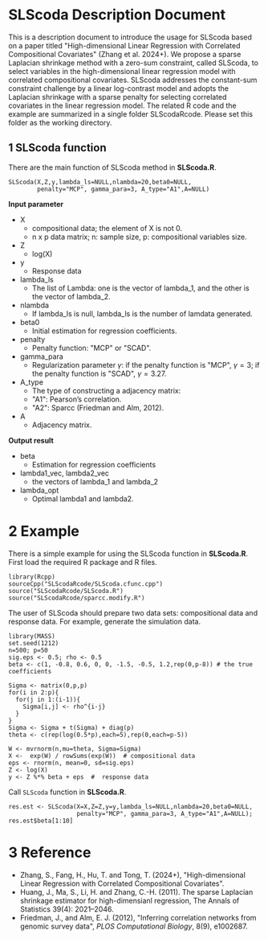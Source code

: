 
# SLScoda Description Document

This is a description document to introduce the usage for SLScoda based on a paper titled "High-dimensional Linear Regression with Correlated Compositional Covariates" (Zhang et al. 2024+). 
We propose a sparse Laplacian shrinkage method with a zero-sum constraint, called SLScoda, to select variables in the high-dimensional linear regression model with correlated compositional covariates. SLScoda addresses the constant-sum constraint challenge by a linear log-contrast model and adopts the Laplacian shrinkage with a sparse penalty for selecting correlated covariates in the linear regression model. The related R code and the example are summarized in a single folder SLScodaRcode. Please set this folder as the working directory.

 
## 1 SLScoda function 

There are the main function of SLScoda method in **SLScoda.R**.

```{r , eval=FALSE}
SLScoda(X,Z,y,lambda_ls=NULL,nlambda=20,beta0=NULL, 
        penalty="MCP", gamma_para=3, A_type="A1",A=NULL)
```

**Input parameter**

* X                
  - compositional data; the element of X is not 0.
  - n x p data matrix; n: sample size, p: compositional variables size. 
* Z
  - log(X)
* y    
  - Response data
* lambda_ls
  - The list of Lambda: one is the vector of lambda_1, and the other is the vector of lambda_2.
* nlambda  
  - If lambda_ls is null, lambda_ls is the number of lamdata generated.
* beta0
  - Initial estimation for regression coefficients.
* penalty
  - Penalty function: "MCP" or "SCAD".
* gamma_para
  - Regularization parameter $\gamma$: if the penalty function is "MCP", $\gamma=3$; if the penalty function is "SCAD", $\gamma=3.27$.
* A_type
  - The type of constructing a adjacency matrix: 
  - "A1": Pearson’s correlation.
  - "A2": Sparcc (Friedman and Alm, 2012).
* A
  - Adjacency matrix. 

**Output result**

* beta       
  - Estimation for regression coefficients
* lambda1_vec, lambda2_vec      
  - the vectors of lambda_1 and lambda_2
* lambda_opt       
  - Optimal lambda1 and lambda2.

# 2 Example 

There is a simple example for using the SLScoda function in **SLScoda.R**. First load the required R package and R files.

```{r , eval=FALSE}
library(Rcpp)
sourceCpp("SLScodaRcode/SLScoda.cfunc.cpp")
source("SLScodaRcode/SLScoda.R")
source("SLScodaRcode/sparcc.modify.R")
```

The user of SLScoda should prepare two data sets: compositional data and response data. For example,  generate the simulation data.
```{r , eval=FALSE}
library(MASS)
set.seed(1212)
n=500; p=50
sig.eps <- 0.5; rho <- 0.5
beta <- c(1, -0.8, 0.6, 0, 0, -1.5, -0.5, 1.2,rep(0,p-8)) # the true coefficients 

Sigma <- matrix(0,p,p)
for(i in 2:p){
  for(j in 1:(i-1)){
    Sigma[i,j] <- rho^{i-j}
  }
}
Sigma <- Sigma + t(Sigma) + diag(p)
theta <- c(rep(log(0.5*p),each=5),rep(0,each=p-5))

W <- mvrnorm(n,mu=theta, Sigma=Sigma)  
X <-  exp(W) / rowSums(exp(W))  # compositional data
eps <- rnorm(n, mean=0, sd=sig.eps)
Z <- log(X)
y <- Z %*% beta + eps  #  response data
```

Call ``SLScoda`` function in **SLScoda.R**.
```{r , eval=FALSE}
res.est <- SLScoda(X=X,Z=Z,y=y,lambda_ls=NULL,nlambda=20,beta0=NULL, 
                   penalty="MCP", gamma_para=3, A_type="A1",A=NULL);
res.est$beta[1:10]
```

# 3 Reference

* Zhang, S., Fang, H., Hu, T. and Tong, T. (2024+), "High-dimensional Linear Regression with Correlated Compositional Covariates".
* Huang, J., Ma, S., Li, H. and Zhang, C.-H. (2011). The sparse Laplacian shrinkage estimator for high-dimensianl regression, The Annals of Statistics 39(4): 2021–2046.
* Friedman, J., and Alm, E. J. (2012), "Inferring correlation networks from genomic survey data", *PLOS Computational Biology*, 8(9), e1002687.
